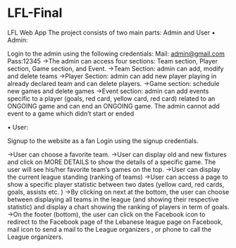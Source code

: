 # LFL-Final
 LFL Web App
The project consists of two main parts: Admin and User
•	Admin:

Login to the admin using the following credentials:
	Mail: admin@gmail.com
	Pass:12345
->The admin can access four sections: Team section, Player section, Game section, and Event.
->Team Section: admin can add, modify and delete teams
->Player Section: admin can add new player playing in already declared team and can delete players.
->Game section: schedule new games and delete games
->Event section: admin can add events specific to a player (goals, red card, yellow card, red card) related to an ONGOING game and can end an ONGOING game. The admin cannot add event to a game which didn’t start or ended

•	User:

Signup to the website as a fan
Login using the signup credentials.

->User can choose a favorite team.
->User can display old and new fixtures and click on MORE DETAILS to show the details of a specific game. The user will see his/her favorite team’s games on the top.
->User can display the current league standing (ranking of teams)
->User can access a page to show a specific player statistic between two dates (yellow card, red cards, goals, assists etc. )
->By clicking on next at the bottom, the user can choose between displaying all teams in the league (and showing their respective statistic) and display a chart showing the ranking of players in term of goals.
->On the footer (bottom), the user can click on the Facebook icon to redirect to the Facebook page of the Lebanese league page on Facebook, mail icon to send a mail to the League organizers , or phone to call the League organizers.
